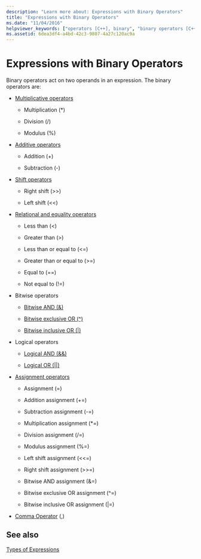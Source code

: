 ```yaml
---
description: "Learn more about: Expressions with Binary Operators"
title: "Expressions with Binary Operators"
ms.date: "11/04/2016"
helpviewer_keywords: ["operators [C++], binary", "binary operators [C++]", "expressions [C++], binary operators"]
ms.assetid: 6dea3df4-a4bd-42c3-9807-4a27c120ac9a
---
```

# Expressions with Binary Operators

Binary operators act on two operands in an expression. The binary operators are:

- [Multiplicative operators](../cpp/multiplicative-operators-and-the-modulus-operator.md)

  - Multiplication (*)

  - Division (/)

  - Modulus (%)

- [Additive operators](../cpp/additive-operators-plus-and.md)

  - Addition (+)

  - Subtraction (-)

- [Shift operators](../cpp/left-shift-and-right-shift-operators-input-and-output.md)

  - Right shift (>>)

  - Left shift (<<)

- [Relational and equality operators](../cpp/relational-operators-equal-and-equal.md)

  - Less than (\<)

  - Greater than (>)

  - Less than or equal to (\<=)

  - Greater than or equal to (>=)

  - Equal to (==)

  - Not equal to (!=)

- Bitwise operators

  - [Bitwise AND (&)](../cpp/bitwise-and-operator-amp.md)

  - [Bitwise exclusive OR (^)](../cpp/bitwise-exclusive-or-operator-hat.md)

  - [Bitwise inclusive OR (&#124;)](../cpp/bitwise-inclusive-or-operator-pipe.md)

- Logical operators

  - [Logical AND (&&)](../cpp/logical-and-operator-amp-amp.md)

  - [Logical OR (&#124;&#124;)](../cpp/logical-or-operator-pipe-pipe.md)

- [Assignment operators](../cpp/assignment-operators.md)

  - Assignment (=)

  - Addition assignment (+=)

  - Subtraction assignment (-=)

  - Multiplication assignment (*=)

  - Division assignment (/=)

  - Modulus assignment (%=)

  - Left shift assignment (<\<=)

  - Right shift assignment (>>=)

  - Bitwise AND assignment (&=)

  - Bitwise exclusive OR assignment (^=)

  - Bitwise inclusive OR assignment (&#124;=)

- [Comma Operator](../cpp/comma-operator.md) (,)

## See also

[Types of Expressions](../cpp/types-of-expressions.md)
